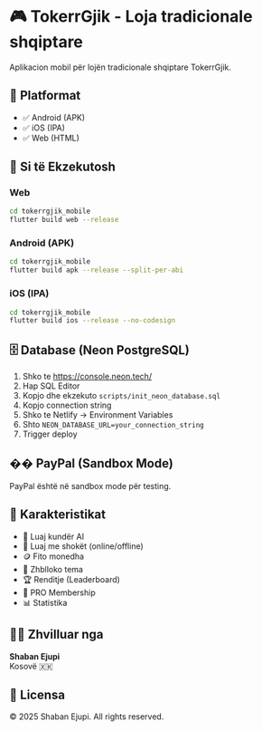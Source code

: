 # 🎮 TokerrGjik - Loja tradicionale shqiptare

Aplikacion mobil për lojën tradicionale shqiptare TokerrGjik.

## 📱 Platformat
- ✅ Android (APK)
- ✅ iOS (IPA)
- ✅ Web (HTML)

## 🚀 Si të Ekzekutosh

### Web
```bash
cd tokerrgjik_mobile
flutter build web --release
```

### Android (APK)
```bash
cd tokerrgjik_mobile
flutter build apk --release --split-per-abi
```

### iOS (IPA)
```bash
cd tokerrgjik_mobile
flutter build ios --release --no-codesign
```

## 🗄️ Database (Neon PostgreSQL)

1. Shko te https://console.neon.tech/
2. Hap SQL Editor
3. Kopjo dhe ekzekuto `scripts/init_neon_database.sql`
4. Kopjo connection string
5. Shko te Netlify → Environment Variables
6. Shto `NEON_DATABASE_URL=your_connection_string`
7. Trigger deploy

## �� PayPal (Sandbox Mode)

PayPal është në sandbox mode për testing.

## 🎨 Karakteristikat

- 🤖 Luaj kundër AI
- 👥 Luaj me shokët (online/offline)
- 🪙 Fito monedha
- 🎨 Zhblloko tema
- 🏆 Renditje (Leaderboard)
- 💎 PRO Membership
- 📊 Statistika

## 👨‍💻 Zhvilluar nga

**Shaban Ejupi**  
Kosovë 🇽🇰

## 📄 Licensa

© 2025 Shaban Ejupi. All rights reserved.
